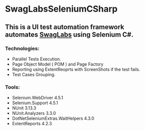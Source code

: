 # SwagLabsSeleniumCSharp
## This is a  UI test automation framework automates [SwagLabs](https://www.saucedemo.com/) using Selenium C#.

### Technologies: 
- Parallel Tests Execution.
- Page Object Model ( POM ) and Page Factory
- Reporting using ExtentReoprts with ScreenShots if the test fails.
- Test Cases Grouping.

### Tools:
- Selenium.WebDriver 4.5.1
- Selenium.Support 4.5.1
- NUnit 3.13.3
- NUnit.Analyzers 3.3.0
- DotNetSeleniumExtras.WaitHelpers  4.3.0
- ExtentReports 4.2.3


